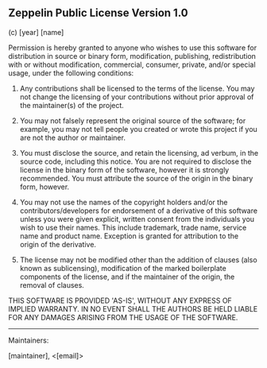 Zeppelin Public License Version 1.0 
----
(c) [year] [name] 

Permission is hereby granted to anyone who wishes to use this software 
for distribution in source or binary form, modification, publishing, 
redistribution with or without modification, commercial, consumer,
private, and/or special usage, under the following conditions:

  1. Any contributions shall be licensed to the terms of the
  license. You may not change the licensing of your 
  contributions without prior approval of the maintainer(s) of
  the project.

  2. You may not falsely represent the original source of the 
  software; for example, you may not tell people you created
  or wrote this project if you are not the author or maintainer.

  3. You must disclose the source, and retain the licensing, 
  ad verbum, in the source code, including this notice. You 
  are not required to disclose the license in the binary form 
  of the software, however it is strongly recommended. You must
  attribute the source of the origin in the binary form, however.

  4. You may not use the names of the copyright holders 
  and/or the contributors/developers for endorsement of a
  derivative of this software unless you were given explicit, 
  written consent from the individuals you wish to use their 
  names. This include trademark, trade name, service name and
  product name. Exception is granted for attribution to the origin
  of the derivative.

  5. The license may not be modified other than the addition
  of clauses (also known as sublicensing), modification of the 
  marked boilerplate components of the license, and if the maintainer
  of the origin, the removal of clauses.

THIS SOFTWARE IS PROVIDED 'AS-IS', WITHOUT ANY EXPRESS OF IMPLIED 
WARRANTY. IN NO EVENT SHALL THE AUTHORS BE HELD LIABLE FOR ANY 
DAMAGES ARISING FROM THE USAGE OF THE SOFTWARE.

----------------------------------------------------------------------
Maintainers:

[maintainer], <[email]>
